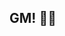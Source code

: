 ## GM! 👋🏼

<!--
**NaniSkinner/NaniSkinner** is a ✨ _special_ ✨ repository because its `README.md` (this file) appears on your GitHub profile.

Here are some ideas to get you started:

- 🔭 I’m currently working on Technical Conentent for Mode Network 🌕
- 🌱 I’m currently learning about Nevermined 
- 👯 I’m looking to collaborate on AI Agents 
- 💬 Ask me about anything you want to learn about 🧠
- 📫 How to reach me: https://www.naniskinner.com/
- ⚡ Fun fact: Love being a MOM👧🏻👦🏻, WIFE💞 and CROSSFITTER 💪🏼
-->
